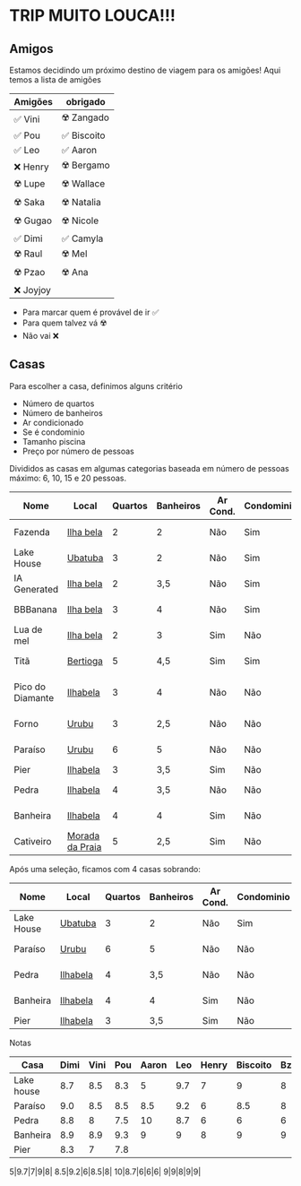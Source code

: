 # TRIP MUITO LOUCA!!!

## Amigos

Estamos decidindo um próximo destino de viagem para os amigões! Aqui temos a lista de amigões

| Amigões | obrigado |
| - | - |
| ✅ Vini |☢️ Zangado |
| ✅ Pou | ✅ Biscoito | 
| ✅ Leo | ✅ Aaron |
| ❌ Henry |☢️ Bergamo | 
| ☢️ Lupe | ☢️ Wallace |
| ☢️ Saka | ☢️ Natalia | 
| ☢️ Gugao |☢️ Nicole |
| ✅ Dimi |✅ Camyla |
| ☢️ Raul |☢️ Mel |
| ☢️ Pzao |☢️ Ana |
| ❌ Joyjoy||

* Para marcar quem é provável de ir ✅
* Para quem talvez vá ☢️
* Não vai ❌

## Casas

Para escolher a casa, definimos alguns critério
* Número de quartos
* Número de banheiros
* Ar condicionado
* Se é condominio
* Tamanho piscina
* Preço por número de pessoas

Divididos as casas em algumas categorias baseada em número de pessoas máximo: 6, 10, 15 e 20 pessoas. 

|Nome|Local|Quartos|Banheiros|Ar Cond.|Condominio|Piscina|Adicionais|Preço|
|-|-|-|-|-|-|-|-|-|
|Fazenda|[Ilha bela](https://abrir.link/bKPcA)|2|2|Não|Sim|Área Comum|10 pessoas|R$782,50|
|Lake House|[Ubatuba](https://abrir.link/xLapr)|3|2|Não|Sim|Área Comum|Lago perto 6 pessoas|R$375,20|
|IA Generated|[Ilha bela](https://abrir.link/VzUsL)|2|3,5|Não|Sim|Não||R$489,10|
|BBBanana|[Ilha bela](https://abrir.link/FthlM)|3|4|Não|Sim|Área comum|8 pessoas|R$792,63|
|Lua de mel|[Ilha bela](https://abrir.link/qMPvP)|2|3|Sim|Não|Pequena|6 pessoas|R$698,16|
|Titã|[Bertioga](https://abrir.link/siNKH)|5|4,5|Sim|Sim|Grande|20 pessoas|R$286,35|
|Pico do Diamante|[Ilhabela](https://abrir.link/GXmRY)|3|4|Não|Não|Hidro|8 pessoas, junho|R$520,00|
|Forno|[Urubu](https://abrir.link/MWPMI)|3|2,5|Não|Não|Pequena, sauna|Praia|R$921,75|
|Paraíso|[Urubu](https://abrir.link/TTETa)|6|5|Não|Não|Hidro, Spa|14 pessoas|R$1305,50|
|Pier|[Ilhabela](https://abrir.link/ruMrQ)|3|3,5|Sim|Não|Não|9 pessoas|R$819,88|
|Pedra|[Ilhabela](https://abrir.link/ctFLf)|4|3,5|Não|Não|Media|Praia, 14 pessoas|R$426,64|
|Banheira|[Ilhabela](https://abrir.link/zrtQT)|4|4|Sim|Não|Aquecida|12 pessoas|R$708,33|
|Cativeiro|[Morada da Praia](https://abrir.link/MkNzX)|5|2,5|Sim|Não|Aquecida|20 pessoas|R$332,15|

Após uma seleção, ficamos com 4 casas sobrando:

|Nome|Local|Quartos|Banheiros|Ar Cond.|Condominio|Piscina|Adicionais|Preço|
|-|-|-|-|-|-|-|-|-|
|Lake House|[Ubatuba](https://abrir.link/xLapr)|3|2|Não|Sim|Área Comum|Lago perto 6 pessoas|R$375,20|
|Paraíso|[Urubu](https://abrir.link/TTETa)|6|5|Não|Não|Hidro, Spa|14 pessoas|R$1305,50|
|Pedra|[Ilhabela](https://abrir.link/ctFLf)|4|3,5|Não|Não|Media|Praia, 14 pessoas|R$426,64|
|Banheira|[Ilhabela](https://abrir.link/zrtQT)|4|4|Sim|Não|Aquecida|12 pessoas|R$708,33|
|Pier|[Ilhabela](https://abrir.link/ruMrQ)|3|3,5|Sim|Não|Não|9 pessoas|R$819,88|

Notas

|Casa|Dimi|Vini| Pou |Aaron|Leo|Henry|Biscoito|Bzao| Média
|-|-|-|-|-|-|-|-|-|-|
|Lake house|8.7|8.5|8.3|5|9.7|7|9|8|8
|Paraíso|9.0|8.5|8.5|8.5|9.2|6|8.5|8|8.3
|Pedra|8.8|8|7.5|10|8.7|6|6|6|7.6
|Banheira|8.9|8.9|9.3|9|9|8|9|9|8.8
|Pier|8.3|7|7.8||||||7.7


5|9.7|7|9|8|
8.5|9.2|6|8.5|8|
10|8.7|6|6|6|
9|9|8|9|9|